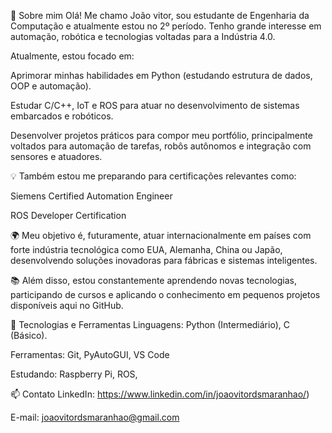 👋 Sobre mim
Olá! Me chamo João vitor, sou estudante de Engenharia da Computação e atualmente estou no 2º período. Tenho grande interesse em automação, robótica e tecnologias voltadas para a Indústria 4.0.

Atualmente, estou focado em:

Aprimorar minhas habilidades em Python (estudando estrutura de dados, OOP e automação).

Estudar C/C++, IoT e ROS para atuar no desenvolvimento de sistemas embarcados e robóticos.

Desenvolver projetos práticos para compor meu portfólio, principalmente voltados para automação de tarefas, robôs autônomos e integração com sensores e atuadores.

💡 Também estou me preparando para certificações relevantes como:

Siemens Certified Automation Engineer

ROS Developer Certification

🌍 Meu objetivo é, futuramente, atuar internacionalmente em países com forte indústria tecnológica como EUA, Alemanha, China ou Japão, desenvolvendo soluções inovadoras para fábricas e sistemas inteligentes.

📚 Além disso, estou constantemente aprendendo novas tecnologias, participando de cursos e aplicando o conhecimento em pequenos projetos disponíveis aqui no GitHub.

🚀 Tecnologias e Ferramentas
Linguagens: Python (Intermediário), C (Básico).

Ferramentas: Git, PyAutoGUI, VS Code

Estudando: Raspberry Pi, ROS,

📫 Contato
LinkedIn: https://www.linkedin.com/in/joaovitordsmaranhao/)

E-mail: joaovitordsmaranhao@gmail.com
